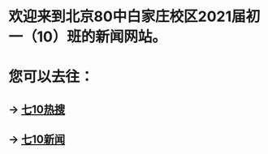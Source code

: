 # 欢迎来到北京80中白家庄校区2021届初一（10）班的新闻网站。

# 您可以去往：

## -> [七10热搜](https://7jfun.github.io/rs)

## -> [七10新闻](https://7jfun.github.io/news)

